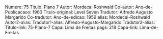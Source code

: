Numero: 75
Titulo: Plano 7
Autor: Mordecai Roshwald
Co-autor: 
Ano-de-Publicacaoo: 1963
Titulo-original: Level Seven
Tradutor: Alfredo Augusto Margarido
Co-tradutor: 
Ano-de-edicao: 1959
alias: Mordecai-Roshwald
Autor2-alias: 
Tradutor1-alias: Alfredo-Augusto-Margarido
Tradutor2-alias: 
Titulo-link: 75-Plano-7
Capa: Lima de Freitas
pags: 218
Capa-link: Lima-de-Freitas
